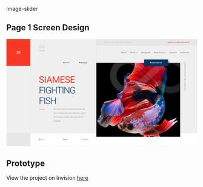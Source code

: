 image-slider

## Page 1 Screen Design

<div align="center">
    <img src="src/img/Page 1@2x.png" >
</div>

## Prototype
View the project on Invision [here](https://invis.io/MFOKYR8QZA5)